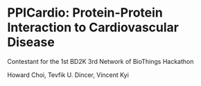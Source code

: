 # PPICardio: Protein-Protein Interaction to Cardiovascular Disease
Contestant for the 1st BD2K 3rd Network of BioThings Hackathon

Howard Choi, Tevfik U. Dincer, Vincent Kyi
